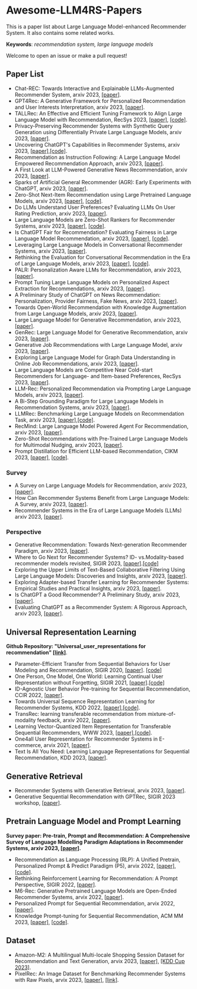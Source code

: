 # Awesome-LLM4RS-Papers
This is a paper list about Large Language Model-enhanced Recommender System. It also contains some related works.

**Keywords**: *recommendation system, large language models*

Welcome to open an issue or make a pull request!

## Paper List
+ Chat-REC: Towards Interactive and Explainable LLMs-Augmented Recommender System, arxiv 2023, [[paper]](https://arxiv.org/abs/2303.14524).
+ GPT4Rec: A Generative Framework for Personalized Recommendation and User Interests Interpretation, arxiv 2023, [[paper]](https://arxiv.org/abs/2304.03879).
+ TALLRec: An Effective and Efficient Tuning Framework to Align Large Language Model with Recommendation, RecSys 2023, [[paper]](https://arxiv.org/abs/2305.00447), [[code]](https://github.com/SAI990323/TALLRec).
+ Privacy-Preserving Recommender Systems with Synthetic Query Generation using Differentially Private Large Language Models, arxiv 2023, [[paper]](https://arxiv.org/abs/2305.05973).
+ Uncovering ChatGPT's Capabilities in Recommender Systems, arxiv 2023, [[paper]](https://arxiv.org/abs/2305.02182),[[code]](https://github.com/rainym00d/LLM4RS).
+ Recommendation as Instruction Following: A Large Language Model Empowered Recommendation Approach, arxiv 2023, [[paper]](https://arxiv.org/abs/2305.07001).
+ A First Look at LLM-Powered Generative News Recommendation, arxiv 2023, [[paper]](https://arxiv.org/abs/2305.06566).
+ Sparks of Artificial General Recommender (AGR): Early Experiments with ChatGPT, arxiv 2023, [[paper]](https://arxiv.org/abs/2305.04518).
+ Zero-Shot Next-Item Recommendation using Large Pretrained Language Models, arxiv 2023, [[paper]](https://arxiv.org/abs/2304.03153), [[code]](https://github.com/AGI-Edgerunners/LLM-Next-Item-Rec).
+ Do LLMs Understand User Preferences? Evaluating LLMs On User Rating Prediction, arxiv 2023, [[paper]](https://arxiv.org/abs/2305.06474).
+ Large Language Models are Zero-Shot Rankers for Recommender Systems, arxiv 2023, [[paper]](https://arxiv.org/abs/2305.08845), [[code]](https://github.com/RUCAIBox/LLMRank).
+ Is ChatGPT Fair for Recommendation? Evaluating Fairness in Large Language Model Recommendation, arxiv 2023, [[paper]](https://arxiv.org/abs/2305.07609), [[code]](https://github.com/jizhi-zhang/FaiRLLM).
+ Leveraging Large Language Models in Conversational Recommender Systems, arxiv 2023, [[paper]](https://arxiv.org/abs/2305.07961).
+ Rethinking the Evaluation for Conversational Recommendation in the Era of Large Language Models, arxiv 2023, [[paper]](https://arxiv.org/abs/2305.13112), [[code]](https://github.com/RUCAIBox/iEvaLM-CRS).
+ PALR: Personalization Aware LLMs for Recommendation, arxiv 2023, [[paper]](https://arxiv.org/abs/2305.07622).
+ Prompt Tuning Large Language Models on Personalized Aspect Extraction for Recommendations, arxiv 2023, [[paper]](https://arxiv.org/abs/2306.01475).
+ A Preliminary Study of ChatGPT on News Recommendation: Personalization, Provider Fairness, Fake News, arxiv 2023, [[paper]](https://arxiv.org/abs/2306.10702).
+ Towards Open-World Recommendation with Knowledge Augmentation from Large Language Models, arxiv 2023, [[paper]](https://arxiv.org/abs/2306.10933).
+ Large Language Model for Generative Recommendation, arxiv 2023, [[paper]](https://arxiv.org/abs/2307.00457).
+ GenRec: Large Language Model for Generative Recommendation, arxiv 2023, [[paper]](https://arxiv.org/abs/2307.00457).
+ Generative Job Recommendations with Large Language Model, arxiv 2023, [[paper]](https://arxiv.org/abs/2307.02157).
+ Exploring Large Language Model for Graph Data Understanding in Online Job Recommendations, arxiv 2023, [[paper]](https://arxiv.org/abs/2307.05722).
+ Large Language Models are Competitive Near Cold-start Recommenders for Language- and Item-based Preferences, RecSys 2023, [[paper]](https://arxiv.org/abs/2307.14225).
+ LLM-Rec: Personalized Recommendation via Prompting Large Language Models, arxiv 2023, [[paper]](https://arxiv.org/abs/2307.15780).
+ A Bi-Step Grounding Paradigm for Large Language Models in Recommendation Systems, arxiv 2023, [[paper]](https://arxiv.org/abs/2308.08434).
+ LLMRec: Benchmarking Large Language Models on Recommendation Task, arxiv 2023, [[paper]](https://arxiv.org/abs/2308.12241),[[code]](https://github.com/williamliujl/LLMRec).
+ RecMind: Large Language Model Powered Agent For Recommendation, arxiv 2023, [[paper]](https://arxiv.org/abs/2308.14296).
+ Zero-Shot Recommendations with Pre-Trained Large Language Models for Multimodal Nudging, arxiv 2023, [[paper]](https://arxiv.org/abs/2309.01026).
+ Prompt Distillation for Efficient LLM-based Recommendation, CIKM 2023, [[paper]](https://lileipisces.github.io/files/CIKM23-POD-paper.pdf), [[code]](https://github.com/lileipisces/POD).

### Survey
+ A Survey on Large Language Models for Recommendation, arxiv 2023, [[paper]](https://arxiv.org/abs/2305.19860).
+ How Can Recommender Systems Benefit from Large Language Models: A Survey, arxiv 2023, [[paper]](https://arxiv.org/abs/2306.05817).
+ Recommender Systems in the Era of Large Language Models (LLMs) arxiv 2023, [[paper]](https://arxiv.org/abs/2307.02046).

### Perspective
+ Generative Recommendation: Towards Next-generation Recommender Paradigm, arxiv 2023, [[paper]](https://arxiv.org/abs/2304.03516).
+ Where to Go Next for Recommender Systems? ID- vs.Modality-based recommender models revisited, SIGIR 2023, [[paper]](https://arxiv.org/pdf/2303.13835.pdf).[[code]](https://github.com/westlake-repl/IDvs.MoRec)
+ Exploring the Upper Limits of Text-Based Collaborative Filtering Using Large Language Models: Discoveries and Insights, arxiv 2023, [[paper]](https://arxiv.org/pdf/2305.11700.pdf).
+ Exploring Adapter-based Transfer Learning for Recommender Systems: Empirical Studies and Practical Insights, arxiv 2023, [[paper]](https://arxiv.org/abs/2305.15036).
+ Is ChatGPT a Good Recommender? A Preliminary Study, arxiv 2023, [[paper]](https://arxiv.org/abs/2304.10149).
+ Evaluating ChatGPT as a Recommender System: A Rigorous Approach, arxiv 2023, [[paper]](https://arxiv.org/abs/2309.03613).
## Universal Representation Learning
**Github Repository: "Universal_user_representations for recommendation" [[link]](https://github.com/fajieyuan/universal_user_representation)**.
+ Parameter-Efficient Transfer from Sequential Behaviors for User Modeling and Recommendation, SIGIR 2020, [[paper]](https://arxiv.org/abs/2001.04253). [[code]](https://github.com/fajieyuan/SIGIR2020_peterrec)
+ One Person, One Model, One World: Learning Continual User Representation without Forgetting, SIGIR 2021, [[paper]](https://arxiv.org/pdf/2009.13724.pdf).[[code]](https://github.com/fajieyuan/SIGIR2021_Conure) 
+ ID-Agnostic User Behavior Pre-training for Sequential Recommendation, CCIR 2022, [[paper]](https://arxiv.org/abs/2206.02323).
+ Towards Universal Sequence Representation Learning for Recommender Systems, KDD 2022, [[paper]](https://arxiv.org/abs/2206.05941),[[code]](https://github.com/RUCAIBox/UniSRec).
+ TransRec: learning transferable recommendation from mixture-of-modality feedback, arxiv 2022, [[paper]](https://arxiv.org/abs/2206.06190).
+ Learning Vector-Quantized Item Representation for Transferable Sequential Recommenders, WWW 2023, [[paper]](https://arxiv.org/abs/2210.12316),[[code]](https://github.com/RUCAIBox/VQ-Rec).
+ One4all User Representation for Recommender Systems in E-commerce, arvix 2021, [[paper]](https://arxiv.org/abs/2106.00573).
+ Text Is All You Need: Learning Language Representations for Sequential Recommendation, KDD 2023, [[paper]](https://arxiv.org/abs/2305.13731).
  
## Generative Retrieval
+ Recommender Systems with Generative Retrieval, arvix 2023, [[paper]](https://arxiv.org/abs/2305.05065).
+ Generative Sequential Recommendation with GPTRec, SIGIR 2023 workshop, [[paper]](https://arxiv.org/abs/2306.11114).

## Pretrain Language Model and Prompt Learning
**Survey paper: Pre-train, Prompt and Recommendation: A Comprehensive Survey of Language Modelling Paradigm Adaptations in Recommender Systems, arxiv 2023, [[paper]](https://arxiv.org/abs/2302.03735).**
+ Recommendation as Language Processing (RLP): A Unified Pretrain, Personalized Prompt & Predict Paradigm (P5), arvix 2022, [[paper]](https://arxiv.org/abs/2203.13366),[[code]](https://github.com/jeykigung/P5).
+ Rethinking Reinforcement Learning for Recommendation: A Prompt Perspective, SIGIR 2022, [[paper]](https://arxiv.org/abs/2206.07353).
+ M6-Rec: Generative Pretrained Language Models are Open-Ended Recommender Systems, arvix 2022, [[paper]](https://arxiv.org/abs/2205.08084).
+ Personalized Prompt for Sequential Recommendation, arvix 2022, [[paper]](https://arxiv.org/abs/2205.09666).
+ Knowledge Prompt-tuning for Sequential Recommendation, ACM MM 2023, [[paper]](https://arxiv.org/abs/2308.08459), [[code]](https://github.com/zhaijianyang/KP4SR).
## Dataset
+ Amazon-M2: A Multilingual Multi-locale Shopping Session Dataset for Recommendation and Text Generation, arvix 2023, [[paper]](https://arxiv.org/abs/2307.09688), [[KDD Cup 2023]](https://kddcup23.github.io/).
+ PixelRec: An Image Dataset for Benchmarking Recommender Systems with Raw Pixels, arvix 2023, [[paper]](https://arxiv.org/abs/2309.06789), [[link]](https://github.com/westlake-repl/PixelRec).
